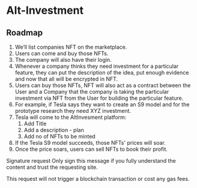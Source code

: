 # Alt-Investment

## Roadmap

1. We’ll list companies NFT on the marketplace. 
2. Users can come and buy those NFTs.
3. The company will also have their login.
4. Whenever a company thinks they need investment for a particular feature, they can put the description of the idea, put enough evidence and now that all will be encrypted in NFT.
5. Users can buy those NFTs, NFT will also act as a contract between the User and a Company that the company is taking the particular investment via NFT from the User for building the particular feature.
6. For example, if Tesla says they want to create an S9 model and for the prototype research they need XYZ investment.
7. Tesla will come to the AltInvesment platform:
    1. Add Title
    2. Add a description - plan
    3. Add no of NFTs to be minted
8. If the Tesla S9 model succeeds, those NFTs' prices will soar.
9. Once the price soars, users can sell NFTs to book their profit.


Signature request
Only sign this message if you fully understand the content and trust the requesting site.

This request will not trigger a blockchain transaction or cost any gas fees.


